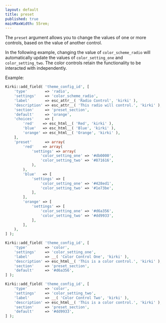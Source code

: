 ```yaml
---
layout: default
title: preset
published: true
mainMaxWidth: 55rem;
---
```


The `preset` argument allows you to change the values of one or more controls, based on the value of another control.

In the following example, changing the value of `color_scheme_radio` will automatically update the values of `color_setting_one` and `color_setting_two`. The color controls retain the functionality to be interacted with independently.

Example:

```php
Kirki::add_field( 'theme_config_id', [
	'type'        => 'radio',
	'settings'    => 'color_scheme_radio',
	'label'       => esc_attr__( 'Radio Control', 'kirki' ),
	'description' => esc_attr__( 'This radio will control.', 'kirki' ),
	'section'     => 'preset_section',
	'default'     => 'orange',
	'choices'     => [
		'red'    => esc_html__( 'Red', 'kirki' ),
		'blue'   => esc_html__( 'Blue', 'kirki' ),
		'orange' => esc_html__( 'Orange', 'kirki' ),
	],
	'preset'      => array(
		'red'    => array(
			'settings' => array(
				'color_setting_one' => '#db0000',
				'color_setting_two' => '#871616',
			),
		),
		'blue'   => [
			'settings' => [
				'color_setting_one' => '#428ed1',
				'color_setting_two' => '#1e73be',
			],
		],
		'orange' => [
			'settings' => [
				'color_setting_one' => '#d6a356',
				'color_setting_two' => '#dd9933',
			],
		],
	),
] );

Kirki::add_field( 'theme_config_id', [
	'type'        => 'color',
	'settings'    => 'color_setting_one',
	'label'       => __( 'Color Control One', 'kirki' ),
	'description' => esc_html__( 'This is a color control.', 'kirki' ),
	'section'     => 'preset_section',
	'default'     => '#d6a356',
] );

Kirki::add_field( 'theme_config_id', [
	'type'        => 'color',
	'settings'    => 'color_setting_two',
	'label'       => __( 'Color Control Two', 'kirki' ),
	'description' => esc_html__( 'This is a color control.', 'kirki' ),
	'section'     => 'preset_section',
	'default'     => '#dd9933',
] );
```
